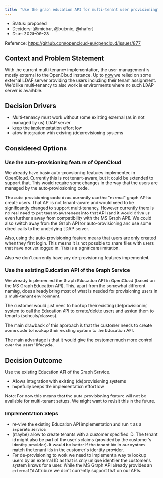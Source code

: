 ```yaml
---
title: "Use the graph education API for multi-tenant user provisioning"
---
```


* Status: proposed
* Deciders: [@micbar, @butonic, @rhafer]
* Date: 2025-09-23

Reference: https://github.com/opencloud-eu/opencloud/issues/877

## Context and Problem Statement

With the current multi-tenancy implementation, the user-management is mostly external
to the OpenCloud instance. Up to [now](../0001-simple-multi-tenancy-using-a-single-opencloud-instance.md)
we relied on some external LDAP server providing the users including their tenant assignment.
We'd like multi-tenancy to also work in environments where no such LDAP server is available.

## Decision Drivers

* Multi-tenancy must work without some existing external (as in not managed by us) LDAP server
* keep the implementation effort low
* allow integration with existing (de)provisioning systems

## Considered Options

### Use the auto-provisioning feature of OpenCloud

We already have basic auto-provsioning features implemented in OpenCloud.
Currently this is not tenant-aware, but it could be extended to support that.
This would require some changes in the way that the users are managed by the
auto-proviosioning code.

The auto-provisioning code does currently use the "normal" graph API to create
users. That API is not tenant-aware and would need to be significantly changed
to support multi-tenancy. However currently there is no real need to put
tenant-awareness into that API (and it would drive us even further a away from
compatibility with the MS Graph API). We could also switch away from the Graph API
for auto-provisioning and use some direct calls to the underlying LDAP server.

Also, using the auto-provisioning feature means that users are only created
when they first login. This means it is not possible to share files with users that
have not yet logged in. This is a significant limitation.

Also we don't currently have any de-provisioning features implemented.

### Use the existing Eudcation API of the Graph Service

We already implemented the Graph Education API in OpenCloud (based on the MS Graph Education API).
This, apart from the somewhat different naming, does already bring most of what is needed
for provisioning users in a multi-tenant environment.

The customer would just need to hookup their existing (de)provisioning system to call the
Education API to create/delete users and assign them to tenants (schools/classes).

The main drawback of this approach is that the customer needs to create some code to
hookup their existing system to the Education API.

The main advantage is that it would give the customer much more control over the users' lifecycle.

## Decision Outcome

Use the existing Education API of the Graph Service.

* Allows integration with existing (de)provisioning systems
* hopefully keeps the implementation effort low

Note: For now this means that the auto-provisioning feature will not be available for
multi-tenant setups. We might want to revisit this in the future.

### Implementation Steps

* re-vive the existing Education API implementation and run it as a separate service
* (maybe) allow to create tenants with a customer specified ID. The tenant id might also be
  part of the user's claims (provided by the customer's identity provider). It would be better
  if the tenant ids in our system match the tenant ids in the customer's identity provider.
* For de-provisioning to work we need to implement a way to lookup users by an external ID as
  that is only unique identfier the customer's system knows for a user. While the MS Graph API
  already provides an `externalId` Attribute we don't currently support that on our APIs.

